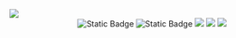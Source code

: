 <img src="https://capsule-render.vercel.app/api?type=wave&color=CCFFCC&height=270&section=header&text=HyeJi%20Oh&fontSize=70" />

<div align = center>
<img alt="Static Badge" src="https://img.shields.io/badge/java-007396?style=for-the-badge&logo=OpenJDK&logoColor=white">

<img alt="Static Badge" src="https://img.shields.io/badge/Spring-6DB33F?style=for-the-badge&logo=Spring&logoColor=white">

<img src="https://img.shields.io/badge/javascript-F7DF1E?style=for-the-badge&logo=javascript&logoColor=black"> 
 
<img src="https://img.shields.io/badge/html5-E34F26?style=for-the-badge&logo=html5&logoColor=white"> 

<img src="https://img.shields.io/badge/css-1572B6?style=for-the-badge&logo=css3&logoColor=white"> 

</div>


